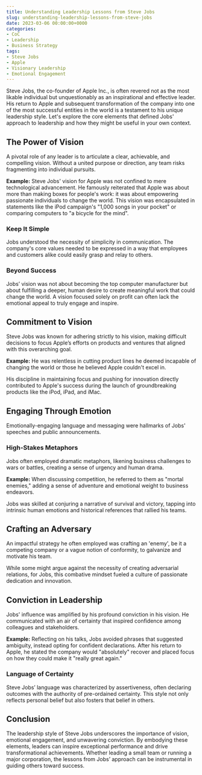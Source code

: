 ```yaml
---
title: Understanding Leadership Lessons from Steve Jobs
slug: understanding-leadership-lessons-from-steve-jobs
date: 2023-03-06 00:00:00+0000
categories:
- CoC
- Leadership
- Business Strategy
tags:
- Steve Jobs
- Apple
- Visionary Leadership
- Emotional Engagement
---
```


Steve Jobs, the co-founder of Apple Inc., is often revered not as the most likable individual but unquestionably as an inspirational and effective leader. His return to Apple and subsequent transformation of the company into one of the most successful entities in the world is a testament to his unique leadership style. Let's explore the core elements that defined Jobs' approach to leadership and how they might be useful in your own context.

## The Power of Vision

A pivotal role of any leader is to articulate a clear, achievable, and compelling vision. Without a united purpose or direction, any team risks fragmenting into individual pursuits.

**Example:** Steve Jobs' vision for Apple was not confined to mere technological advancement. He famously reiterated that Apple was about more than making boxes for people's work: it was about empowering passionate individuals to change the world. This vision was encapsulated in statements like the iPod campaign's "1,000 songs in your pocket" or comparing computers to "a bicycle for the mind".

### Keep It Simple

Jobs understood the necessity of simplicity in communication. The company's core values needed to be expressed in a way that employees and customers alike could easily grasp and relay to others.

### Beyond Success

Jobs’ vision was not about becoming the top computer manufacturer but about fulfilling a deeper, human desire to create meaningful work that could change the world. A vision focused solely on profit can often lack the emotional appeal to truly engage and inspire.

## Commitment to Vision

Steve Jobs was known for adhering strictly to his vision, making difficult decisions to focus Apple’s efforts on products and ventures that aligned with this overarching goal.

**Example:** He was relentless in cutting product lines he deemed incapable of changing the world or those he believed Apple couldn't excel in.

His discipline in maintaining focus and pushing for innovation directly contributed to Apple's success during the launch of groundbreaking products like the iPod, iPad, and iMac.

## Engaging Through Emotion

Emotionally-engaging language and messaging were hallmarks of Jobs' speeches and public announcements.

### High-Stakes Metaphors

Jobs often employed dramatic metaphors, likening business challenges to wars or battles, creating a sense of urgency and human drama.

**Example:** When discussing competition, he referred to them as "mortal enemies," adding a sense of adventure and emotional weight to business endeavors.

Jobs was skilled at conjuring a narrative of survival and victory, tapping into intrinsic human emotions and historical references that rallied his teams.

## Crafting an Adversary

An impactful strategy he often employed was crafting an 'enemy', be it a competing company or a vague notion of conformity, to galvanize and motivate his team.

While some might argue against the necessity of creating adversarial relations, for Jobs, this combative mindset fueled a culture of passionate dedication and innovation.

## Conviction in Leadership

Jobs' influence was amplified by his profound conviction in his vision. He communicated with an air of certainty that inspired confidence among colleagues and stakeholders.

**Example:** Reflecting on his talks, Jobs avoided phrases that suggested ambiguity, instead opting for confident declarations. After his return to Apple, he stated the company would "absolutely" recover and placed focus on how they could make it "really great again."

### Language of Certainty

Steve Jobs’ language was characterized by assertiveness, often declaring outcomes with the authority of pre-ordained certainty. This style not only reflects personal belief but also fosters that belief in others.

## Conclusion

The leadership style of Steve Jobs underscores the importance of vision, emotional engagement, and unwavering conviction. By embodying these elements, leaders can inspire exceptional performance and drive transformational achievements. Whether leading a small team or running a major corporation, the lessons from Jobs’ approach can be instrumental in guiding others toward success.
